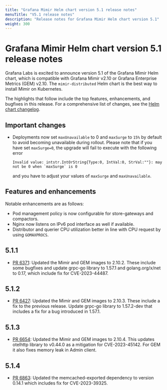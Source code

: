 ```yaml
---
title: "Grafana Mimir Helm chart version 5.1 release notes"
menuTitle: "V5.1 release notes"
description: "Release notes for Grafana Mimir Helm chart version 5.1"
weight: 300
---
```


# Grafana Mimir Helm chart version 5.1 release notes

Grafana Labs is excited to announce version 5.1 of the Grafana Mimir Helm chart, which is compatible with Grafana Mimir v2.10 or Grafana Enterprise Metrics (GEM) v2.10. The `mimir-distributed` Helm chart is the best way to install Mimir on Kubernetes.

The highlights that follow include the top features, enhancements, and bugfixes in this release. For a comprehensive list of changes, see the [Helm chart changelog](https://github.com/grafana/mimir/tree/main/operations/helm/charts/mimir-distributed/CHANGELOG.md).

## Important changes

- Deployments now set `maxUnavailable` to 0 and `maxSurge` to `15%` by default to avoid becoming unavailable during rollout. Please note that if you have
  set `maxSurge=0`, the upgrade will fail to execute with the following error

  ```
  Invalid value: intstr.IntOrString{Type:0, IntVal:0, StrVal:""}: may not be 0 when `maxSurge` is 0
  ```

  and you have to adjust your values of `maxSurge` and `maxUnavailable`.

## Features and enhancements

Notable enhancements are as follows:

- Pod management policy is now configurable for store-gateways and compactors.
- Nginx now listens on IPv6 pod interface as well if available.
- Distributor and querier CPU utilization better in line with CPU request by using `GOMAXPROCS`.

## 5.1.1

- [PR 6371](https://github.com/grafana/mimir/pull/6371): Updated the Mimir and GEM images to 2.10.2. These include some bugfixes and update grpc-go library to 1.57.1 and golang.org/x/net to 0.17, which include fix for CVE-2023-44487.

## 5.1.2

- [PR 6427](https://github.com/grafana/mimir/pull/6427): Updated the Mimir and GEM images to 2.10.3. These include a fix to the previous release. Update grpc-go library to 1.57.2-dev that includes a fix for a bug introduced in 1.57.1.

## 5.1.3

- [PR 6654](https://github.com/grafana/mimir/pull/6654): Updated the Mimir and GEM images to 2.10.4. This updates otelhttp library to v0.44.0 as a mitigation for CVE-2023-45142. For GEM it also fixes memory leak in Admin client.

## 5.1.4

- [PR 6863](https://github.com/grafana/mimir/pull/6863): Updated the memcached-exported dependency to version 0.14.1 which includes fix for CVE-2023-39325.
